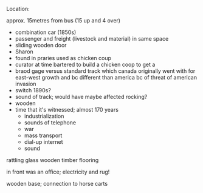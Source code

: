 Location:

approx. 15metres from bus (15 up and 4 over)



- combination car (1850s)
- passenger and freight (livestock and material) in same space
- sliding wooden door
- Sharon
- found in praries used as chicken coup
- curator at time bartered to build a chicken coop to get a 
- braod gage versus standard track which canada originally went with for east-west growth and bc different than america bc of threat of american invasion
- switch 1890s?
- sound of track; would have maybe affected rocking?
- wooden 
- time that it's witnessed; almost 170 years
	- industrialization
	- sounds of telephone
	- war
	- mass transport
	- dial-up internet
	- sound


rattling glass
wooden timber flooring

in front was an office; electricity and rug! 

wooden base; connection to horse carts
